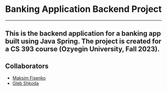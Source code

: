 # Banking Application Backend Project
---
## This is the backend application for a banking app built using Java Spring. The project is created for a CS 393 course (Ozyegin University, Fall 2023).
## Collaborators
- [Maksim Fisenko](https://github.com/maksimfisenko)
- [Gleb Shkoda](https://github.com/Gosyaa)
